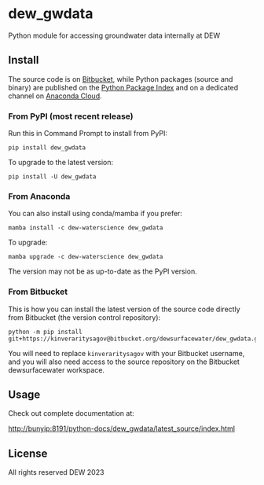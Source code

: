 # dew_gwdata

Python module for accessing groundwater data internally at DEW

## Install

The source code is on [Bitbucket](https://bitbucket.org/dewsurfacewater/dew_gwdata), while Python packages (source and binary) are published on
the [Python Package Index](https://pypi.org/project/dew-gwdata/) and 
on a dedicated channel on [Anaconda Cloud](https://anaconda.org/dew-waterscience/repo).

### From PyPI (most recent release)

Run this in Command Prompt to install from PyPI:

```
pip install dew_gwdata
```

To upgrade to the latest version:

```
pip install -U dew_gwdata
```

### From Anaconda 

You can also install using conda/mamba if you prefer:

```
mamba install -c dew-waterscience dew_gwdata
```

To upgrade:

```
mamba upgrade -c dew-waterscience dew_gwdata
```

The version may not be as up-to-date as the PyPI version.

### From Bitbucket

This is how you can install the latest version of the source code directly from Bitbucket (the version control repository):

```
python -m pip install git+https://kinveraritysagov@bitbucket.org/dewsurfacewater/dew_gwdata.git
```

You will need to replace ``kinveraritysagov`` with your Bitbucket username, and you will also need access to the source repository on the Bitbucket dewsurfacewater workspace.

## Usage

Check out complete documentation at:

[http://bunyip:8191/python-docs/dew_gwdata/latest_source/index.html](http://bunyip:8191/python-docs/dew_gwdata/latest_source/index.html)

## License

All rights reserved DEW 2023
